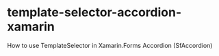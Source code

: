 # template-selector-accordion-xamarin
How to use TemplateSelector in Xamarin.Forms Accordion (SfAccordion)
